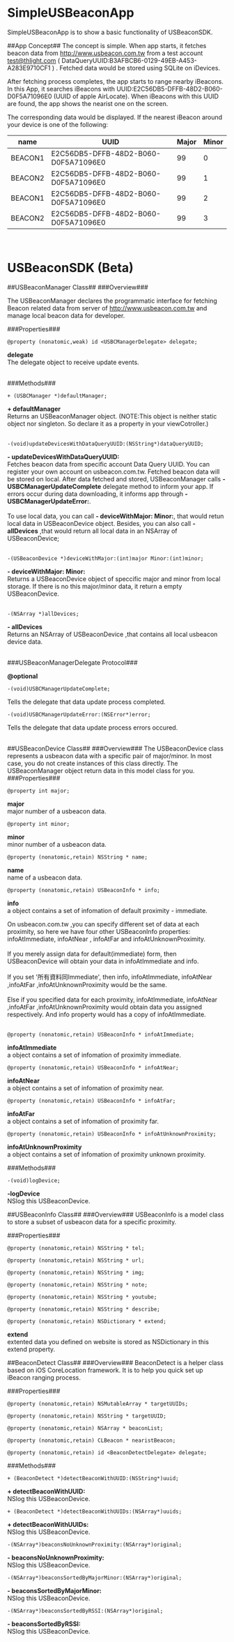 SimpleUSBeaconApp
=================

SimpleUSBeaconApp is to show a basic functionality of USBeaconSDK. 

##App Concept##
The concept is simple. When app starts, it fetches beacon data from http://www.usbeacon.com.tw from a test account test@thlight.com ( DataQueryUUID:B3AFBCB6-0129-49EB-A453-A283E9710CF1 ) . Fetched data would be stored using SQLite on iDevices.
<br>

After fetching process completes, the app starts to range nearby iBeacons. In this App, it searches iBeacons with UUID:E2C56DB5-DFFB-48D2-B060-D0F5A71096E0 (UUID of apple AirLocate). When iBeacons with this UUID are found, the app shows the nearist one on the screen.
<br>

The corresponding data would be displayed.  If the nearest iBeacon around your device is one of the following:
<br>


|   name   | UUID | Major | Minor |
| ------------- | ------------- | ------------- |  ------------- |
| BEACON1  | E2C56DB5-DFFB-48D2-B060-D0F5A71096E0 | 99 | 0 |
| BEACON2  | E2C56DB5-DFFB-48D2-B060-D0F5A71096E0 | 99 | 1 |
| BEACON1  | E2C56DB5-DFFB-48D2-B060-D0F5A71096E0 | 99 | 2 |
| BEACON2  | E2C56DB5-DFFB-48D2-B060-D0F5A71096E0 | 99 | 3 |


<br>

USBeaconSDK (Beta)
=================

##USBeaconManager Class##
###Overview###

The USBeaconManager declares the programmatic interface for fetching Beacon related data from server of http://www.usbeacon.com.tw and manage local beacon data for developer.


###Properties###
```
@property (nonatomic,weak) id <USBCManagerDelegate> delegate;
```
**delegate**<br>
The delegate object to receive update events.
<br><br>

###Methods###

```
+ (USBCManager *)defaultManager;
```
**+ defaultManager**<br>
Returns an USBeaconManager object. (NOTE:This object is neither static object nor singleton. So declare it as a property in your viewCotroller.)
<br><br>
```
-(void)updateDevicesWithDataQueryUUID:(NSString*)dataQueryUUID;
```
**- updateDevicesWithDataQueryUUID:**<br> 
Fetches beacon data from specific account Data Query UUID. You can register your own account on usbeacon.com.tw. Fetched beacon data will be stored on local. After data fetched and stored, USBeaconManager calls **-USBCManagerUpdateComplete** delegate method to inform your app. If errors occur during data downloading, it informs app through  **- USBCManagerUpdateError:**. <br><br>
To use local data, you can call **- deviceWithMajor: Minor:**, that would retun local data in USBeaconDevice object. Besides, you can also call **- allDevices** ,that would return all local data in an NSArray of USBeaconDevice;
<br><br>
```
-(USBeaconDevice *)deviceWithMajor:(int)major Minor:(int)minor;
```
**- deviceWithMajor: Minor:**<br> 
Returns a USBeaconDevice object of speccific major and minor from local storage. If there is no this major/minor data, it return a empty USBeaconDevice.
<br><br>
```
-(NSArray *)allDevices;
```
**- allDevices** <br>
Returns an NSArray of USBeaconDevice ,that contains all local usbeacon device data.
<br><br>

###USBeaconManagerDelegate Protocol###

**@optional**
```
-(void)USBCManagerUpdateComplete;
```
Tells the delegate that data update process completed.
```
-(void)USBCManagerUpdateError:(NSError*)error;
```
Tells the delegate that data update process errors occured.
<br><br>

##USBeaconDevice Class##
###Overview###
The USBeaconDevice class represents a usbeacon data with a specific pair of major/minor. In most case, you do not create instances of this class directly. The USBeaconManager object return data in this model class for you.
###Properties###
```
@property int major;
```
**major**<br> 
major number of a usbeacon data.
```
@property int minor;
```
**minor**<br> 
minor number of a usbeacon data.

```
@property (nonatomic,retain) NSString * name;
```
**name**<br> 
name of a usbeacon data.

```
@property (nonatomic,retain) USBeaconInfo * info;
```
**info**<br> 
a object contains a set of infomation of default  proximity  - immediate.<br>

On usbeacon.com.tw ,you can specify different set of data at each proximity, so here we have four other USBeaconInfo properties: infoAtImmediate, infoAtNear , infoAtFar and infoAtUnknownProximity.<br><br>
If you merely assign data for default(immediate) form, then USBeaconDevice will obtain your data in infoAtImmediate and info.<br><br>
If you set '所有資料同Immediate', then info, infoAtImmediate, infoAtNear ,infoAtFar ,infoAtUnknownProximity would be the same.<br><br>
Else if you specified data for each proximity, infoAtImmediate, infoAtNear ,infoAtFar ,infoAtUnknownProximity would obtain data you assigned respectively. And info property would has a copy of infoAtImmediate.
<br><br>

```
@property (nonatomic,retain) USBeaconInfo * infoAtImmediate;
```
**infoAtImmediate**<br> 
a object contains a set of infomation of proximity immediate.
```
@property (nonatomic,retain) USBeaconInfo * infoAtNear;
```
**infoAtNear**<br> 
a object contains a set of infomation of proximity near.
```
@property (nonatomic,retain) USBeaconInfo * infoAtFar;
```
**infoAtFar**<br> 
a object contains a set of infomation of proximity far.
```
@property (nonatomic,retain) USBeaconInfo * infoAtUnknownProximity;
```
**infoAtUnknownProximity**<br> 
a object contains a set of infomation of proximity unknown proximity.

###Methods###

```
-(void)logDevice;
```
**-logDevice**<br> 
NSlog this USBeaconDevice.

##USBeaconInfo Class##
###Overview###
USBeaconInfo is a model class to store a subset of usbeacon data for a specific proximity.

###Properties###
```
@property (nonatomic,retain) NSString * tel;
```

```
@property (nonatomic,retain) NSString * url;
```

```
@property (nonatomic,retain) NSString * img;
```

```
@property (nonatomic,retain) NSString * note;
```

```
@property (nonatomic,retain) NSString * youtube;
```

```
@property (nonatomic,retain) NSString * describe;
```

```
@property (nonatomic,retain) NSDictionary * extend;
```
**extend**<br> 
extented data you defined on website is stored as NSDictionary in this extend property.


##BeaconDetect Class##
###Overview###
BeaconDetect is a helper class based on iOS CoreLocation framework. It is to help you quick set up iBeacon ranging process. 

###Properties###
```
@property (nonatomic,retain) NSMutableArray * targetUUIDs;
```
```
@property (nonatomic,retain) NSString * targetUUID;
```
```
@property (nonatomic,retain) NSArray * beaconList;
```
```
@property (nonatomic,retain) CLBeacon * nearistBeacon;
```
```
@property (nonatomic,retain) id <BeaconDetectDelegate> delegate;
```


###Methods###
```
+ (BeaconDetect *)detectBeaconWithUUID:(NSString*)uuid;
```
**+ detectBeaconWithUUID:**<br> 
NSlog this USBeaconDevice.
```
+ (BeaconDetect *)detectBeaconWithUUIDs:(NSArray*)uuids;
```
**+ detectBeaconWithUUIDs:**<br> 
NSlog this USBeaconDevice.
```
-(NSArray*)beaconsNoUnknownProximity:(NSArray*)original;
```
**- beaconsNoUnknownProximity:**<br> 
NSlog this USBeaconDevice.
```
-(NSArray*)beaconsSortedByMajorMinor:(NSArray*)original;
```
**- beaconsSortedByMajorMinor:**<br> 
NSlog this USBeaconDevice.
```
-(NSArray*)beaconsSortedByRSSI:(NSArray*)original;
```
**- beaconsSortedByRSSI:**<br> 
NSlog this USBeaconDevice.
